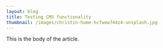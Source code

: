 ```yaml
---
layout: blog
title: Testing CMS functionality
thumbnail: /images/christin-hume-hcfwew744z4-unsplash.jpg
---
```

This is the body of the article.
